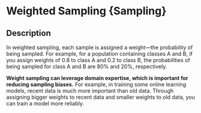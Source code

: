 # Weighted Sampling {Sampling}

## Description

In weighted sampling, each sample is assigned a weight—the probability of being sampled. For example, for a population containing classes A and B, if you assign weights of 0.8 to class A and 0.2 to class B, the probabilities of being sampled for class A and B are 80% and 20%, respectively.

**Weight sampling can leverage domain expertise, which is important for reducing sampling biases.** For example, in training some online learning models, recent data is much more important than old data. Through assigning bigger weights to recent data and smaller weights to old data, you can train a model more reliably.
